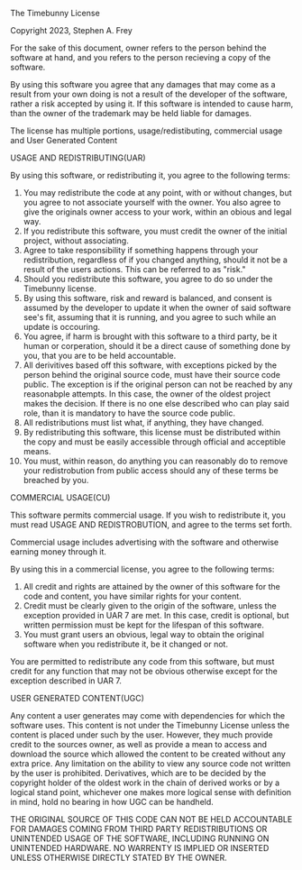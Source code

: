 The Timebunny License

Copyright 2023, Stephen A. Frey

For the sake of this document, owner refers to the person behind the software at hand, and you refers to the person recieving a copy of the software. 

By using this software you agree that any damages that may come as a result from your own doing is not a result of the developer of the software, rather a risk accepted by using it. If this software is intended to cause harm, than the owner of the trademark may be held liable for damages.

The license has multiple portions, usage/redistibuting, commercial usage and User Generated Content

USAGE AND REDISTRIBUTING(UAR)

By using this software, or redistributing it, you agree to the following terms:
 1. You may redistribute the code at any point, with or without changes, but you agree to not associate yourself with the owner. You also agree to give the originals owner access to your work, within an obious and legal way.
 2. If you redistribute this software, you must credit the owner of the initial project, without associating.
 3. Agree to take responsibility if something happens through your redistribution, regardless of if you changed anything, should it not be a result of the users actions. This can be referred to as "risk."
 4. Should you redistribute this software, you agree to do so under the Timebunny license. 
 5. By using this software, risk and reward is balanced, and consent is assumed by the developer to update it when the owner of said software see's fit, assuming that it is running, and you agree to such while an update is occouring.
 6. You agree, if harm is brought with this software to a third party, be it human or corperation, should it be a direct cause of something done by you, that you are to be held accountable.
 7. All derivitives based off this software, with exceptions picked by the person behind the original source code, must have their source code public. The exception is if the original person can not be reached by any reasonabple attempts. In this case, the owner of the oldest project makes the decision. If there is no one else described who can play said role, than it is mandatory to have the source code public.
 8. All redistributions must list what, if anything, they have changed.
 9. By redistributing this software, this license must be distributed within the copy and must be easily accessible through official and acceptible means.
 10. You must, within reason, do anything you can reasonably do to remove your redistrobution from public access should any of these terms be breached by you.

COMMERCIAL USAGE(CU)

This software permits commercial usage. If you wish to redistribute it, you must read USAGE AND REDISTROBUTION, and agree to the terms set forth.

Commercial usage includes advertising with the software and otherwise earning money through it. 

By using this in a commercial license, you agree to the following terms:
1. All credit and rights are attained by the owner of this software for the code and content, you have similar rights for your content. 
2. Credit must be clearly given to the origin of the software, unless the exception provided in UAR 7 are met. In this case, credit is optional, but written permission must be kept for the lifespan of this software. 
3. You must grant users an obvious, legal way to obtain the original software when you redistribute it, be it changed or not.

You are permitted to redistribute any code from this software, but must credit for any function that may not be obvious otherwise except for the exception described in UAR 7.

USER GENERATED CONTENT(UGC)

Any content a user generates may come with dependencies for which the software uses. This content is not under the Timebunny License unless the content is placed under such by the user. However, they much provide credit to the sources owner, as well as provide a mean to access and download the source which allowed the content to be created without any extra price. Any limitation on the ability to view any source code not written by the user is prohibited. Derivatives, which are to be decided by the copyright holder of the oldest work in the chain of derived works or by a logical stand point, whichever one makes more logical sense with definition in mind, hold no bearing in how UGC can be handheld. 

THE ORIGINAL SOURCE OF THIS CODE CAN NOT BE HELD ACCOUNTABLE FOR DAMAGES COMING FROM THIRD PARTY REDISTRIBUTIONS OR UNINTENDED USAGE OF THE SOFTWARE, INCLUDING RUNNING ON UNINTENDED HARDWARE. NO WARRENTY IS IMPLIED OR INSERTED UNLESS OTHERWISE DIRECTLY STATED BY THE OWNER. 